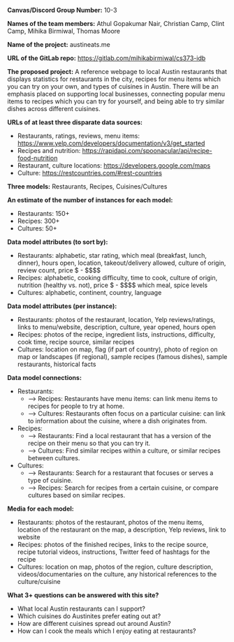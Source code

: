 **Canvas/Discord Group Number:** 10-3

**Names of the team members:** Athul Gopakumar Nair, Christian Camp, Clint Camp, Mihika Birmiwal, Thomas Moore

**Name of the project:** austineats.me

**URL of the GitLab repo:** https://gitlab.com/mihikabirmiwal/cs373-idb

**The proposed project:** A reference webpage to local Austin restaurants that displays statistics for restaurants in the city, recipes for menu items which you can try on your own, and types of cuisines in Austin. There will be an emphasis placed on supporting local businesses, connecting popular menu items to recipes which you can try for yourself, and being able to try similar dishes across different cuisines.

**URLs of at least three disparate data sources:**
- Restaurants, ratings, reviews, menu items: https://www.yelp.com/developers/documentation/v3/get_started
- Recipes and nutrition: https://rapidapi.com/spoonacular/api/recipe-food-nutrition
- Restaurant, culture locations: https://developers.google.com/maps
- Culture: https://restcountries.com/#rest-countries

**Three models:** Restaurants, Recipes, Cuisines/Cultures

**An estimate of the number of instances for each model:**
- Restaurants: 150+
- Recipes: 300+
- Cultures: 50+

**Data model attributes (to sort by):**
- Restaurants: alphabetic, star rating, which meal (breakfast, lunch, dinner), hours open, location, takeout/delivery allowed, culture of origin, review count, price $ - $\$\$\$
- Recipes: alphabetic, cooking difficulty, time to cook, culture of origin, nutrition (healthy vs. not), price $ - $\$\$\$ which meal, spice levels
- Cultures: alphabetic, continent, country, language

**Data model attributes (per instance):**
- Restaurants: photos of the restaurant, location, Yelp reviews/ratings, links to menu/website, description, culture, year opened, hours open
- Recipes: photos of the recipe, ingredient lists, instructions, difficulty, cook time, recipe source, similar recipes
- Cultures: location on map, flag (if part of country), photo of region on map or landscapes (if regional), sample recipes (famous dishes), sample restaurants, historical facts

**Data model connections:**
- Restaurants:
    - ⟶ Recipes: Restaurants have menu items: can link menu items to recipes for people to try at home.
    - ⟶ Cultures: Restaurants often focus on a particular cuisine: can link to information about the cuisine, where a dish originates from.
- Recipes:
    - ⟶ Restaurants: Find a local restaurant that has a version of the recipe on their menu so that you can try it.
    - ⟶ Cultures: Find similar recipes within a culture, or similar recipes between cultures.
- Cultures:
    - ⟶ Restaurants: Search for a restaurant that focuses or serves a type of cuisine.
    - ⟶ Recipes: Search for recipes from a certain cuisine, or compare cultures based on similar recipes.

**Media for each model:**
- Restaurants: photos of the restaurant, photos of the menu items, location of the restaurant on the map, a description, Yelp reviews, link to website
- Recipes: photos of the finished recipes, links to the recipe source, recipe tutorial videos, instructions, Twitter feed of hashtags for the recipe
- Cultures: location on map, photos of the region, culture description, videos/documentaries on the culture, any historical references to the culture/cuisine

**What 3+ questions can be answered with this site?** 
- What local Austin restaurants can I support?
- Which cuisines do Austinites prefer eating out at?
- How are different cuisines spread out around Austin? 
- How can I cook the meals which I enjoy eating at restaurants?